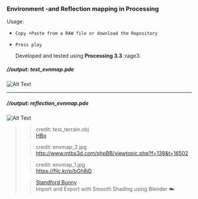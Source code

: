 ### Environment -and Reflection mapping in Processing 


Usage:   
* `Copy +Paste from a RAW file or download the Repository`
* `Press play`  


   Developed and tested using __Processing 3.3__  :rage3:


##### //output: test_evnmap.pde  

![Alt Text](https://68.media.tumblr.com/687befef294bf10bc456b42a151c4b33/tumblr_oqe0xdGFMy1tvt5h8o1_540.gif)
***

##### //output: reflection_evnmap.pde  
![Alt Text](https://68.media.tumblr.com/12856c410d591ac370a9ea3f9d8aae72/tumblr_oqfky81Rlc1tvt5h8o1_540.gif)


>                                                                   
>> credit: test_terrain.obj                                         
> [HBo](https://forum.processing.org/two/profile/HBo)               
>                                                                   
>> credit: envmap_2.jpg                                             
> http://www.mtbs3d.com/phpBB/viewtopic.php?f=138&t=16502           
>                                                                   
>> credit: envmap_1.jpg                                             
> https://flic.kr/p/bGh8jD                                          
>                                                                   
>> [Standford Bunny](https://en.wikipedia.org/wiki/Stanford_bunny)  
> Import and Export with Smooth Shading using Blender :cloud:         
>
